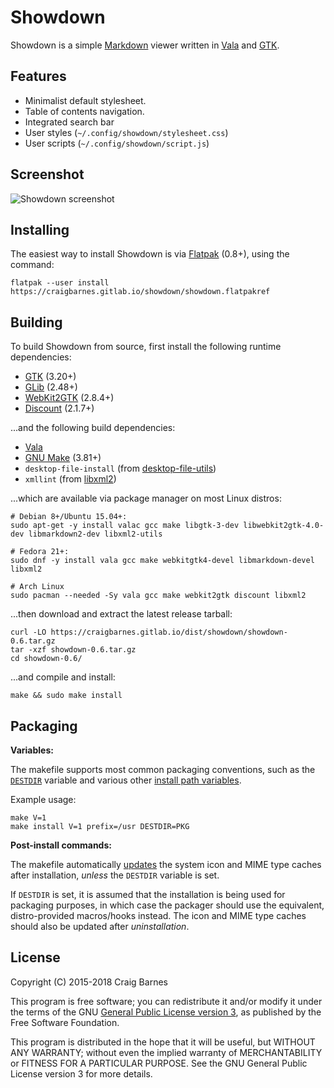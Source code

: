 Showdown
========

Showdown is a simple [Markdown] viewer written in [Vala] and [GTK].

Features
--------

* Minimalist default stylesheet.
* Table of contents navigation.
* Integrated search bar
* User styles (`~/.config/showdown/stylesheet.css`)
* User scripts (`~/.config/showdown/script.js`)

Screenshot
----------

![Showdown screenshot](https://craigbarnes.bitbucket.io/img/showdown.png)

Installing
----------

The easiest way to install Showdown is via [Flatpak] (0.8+), using the command:

    flatpak --user install https://craigbarnes.gitlab.io/showdown/showdown.flatpakref

Building
--------

To build Showdown from source, first install the following runtime
dependencies:

* [GTK] (3.20+)
* [GLib] (2.48+)
* [WebKit2GTK] (2.8.4+)
* [Discount] (2.1.7+)

...and the following build dependencies:

* [Vala]
* [GNU Make] (3.81+)
* `desktop-file-install` (from [desktop-file-utils])
* `xmllint` (from [libxml2])

...which are available via package manager on most Linux distros:

    # Debian 8+/Ubuntu 15.04+:
    sudo apt-get -y install valac gcc make libgtk-3-dev libwebkit2gtk-4.0-dev libmarkdown2-dev libxml2-utils

    # Fedora 21+:
    sudo dnf -y install vala gcc make webkitgtk4-devel libmarkdown-devel libxml2

    # Arch Linux
    sudo pacman --needed -Sy vala gcc make webkit2gtk discount libxml2

...then download and extract the latest release tarball:

    curl -LO https://craigbarnes.gitlab.io/dist/showdown/showdown-0.6.tar.gz
    tar -xzf showdown-0.6.tar.gz
    cd showdown-0.6/

...and compile and install:

    make && sudo make install

Packaging
---------

**Variables:**

The makefile supports most common packaging conventions, such as the
[`DESTDIR`] variable and various other [install path variables].

Example usage:

    make V=1
    make install V=1 prefix=/usr DESTDIR=PKG

**Post-install commands:**

The makefile automatically [updates][POSTINSTALL] the system icon and
MIME type caches after installation, *unless* the `DESTDIR` variable is
set.

If `DESTDIR` is set, it is assumed that the installation is being used
for packaging purposes, in which case the packager should use the
equivalent, distro-provided macros/hooks instead. The icon and MIME
type caches should also be updated after *uninstallation*.

License
-------

Copyright (C) 2015-2018 Craig Barnes

This program is free software; you can redistribute it and/or modify it
under the terms of the GNU [General Public License version 3], as published
by the Free Software Foundation.

This program is distributed in the hope that it will be useful, but
WITHOUT ANY WARRANTY; without even the implied warranty of
MERCHANTABILITY or FITNESS FOR A PARTICULAR PURPOSE. See the GNU General
Public License version 3 for more details.


[General Public License version 3]: https://www.gnu.org/licenses/gpl-3.0.html
[Markdown]: https://en.wikipedia.org/wiki/Markdown
[Vala]: https://wiki.gnome.org/Projects/Vala
[GTK]: https://www.gtk.org/
[GLib]: https://developer.gnome.org/glib/
[GNU Make]: https://www.gnu.org/software/make/
[Discount]: http://www.pell.portland.or.us/~orc/Code/discount/
[WebKit2GTK]: https://webkitgtk.org/
[Flatpak]: http://flatpak.org/
[desktop-file-utils]: https://www.freedesktop.org/wiki/Software/desktop-file-utils/
[libxml2]: http://www.xmlsoft.org/
[`DESTDIR`]: https://www.gnu.org/prep/standards/html_node/DESTDIR.html
[install path variables]: https://gitlab.com/craigbarnes/showdown/blob/master/GNUmakefile#L9-L15
[POSTINSTALL]: https://gitlab.com/craigbarnes/showdown/blob/master/GNUmakefile#L21-L25
